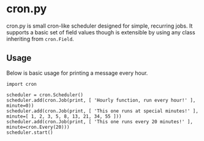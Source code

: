cron.py
=====
cron.py is small cron-like scheduler designed for simple, recurring jobs. It supports a basic set of field values though is extensible by using any class inheriting from `cron.Field`.

Usage
-----
Below is basic usage for printing a message every hour.

```
import cron

scheduler = cron.Scheduler()
scheduler.add(cron.Job(print, [ 'Hourly function, run every hour!' ], minute=0))
scheduler.add(cron.Job(print, [ 'This one runs at special minutes!' ], minute=[ 1, 2, 3, 5, 8, 13, 21, 34, 55 ]))
scheduler.add(cron.Job(print, [ 'This one runs every 20 minutes!' ], minute=cron.Every(20)))
scheduler.start()
```
